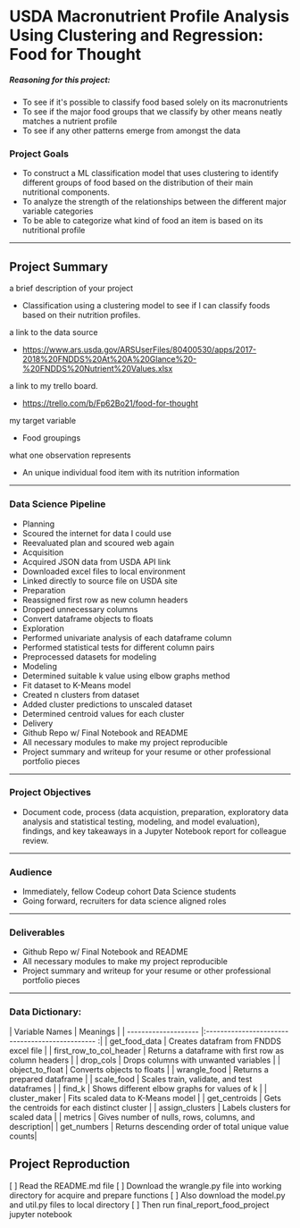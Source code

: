 # USDA Macronutrient Profile Analysis Using Clustering and Regression: Food for Thought


##### Reasoning for this project:
- To see if it's possible to classify food based solely on its macronutrients
- To see if the major food groups that we classify by other means neatly matches a nutrient profile
- To see if any other patterns emerge from amongst the data

### Project Goals
 - To construct a ML classification model that uses clustering to identify different groups of food based on the distribution of their main nutritional components.
 - To analyze the strength of the relationships between the different major variable categories
 - To be able to categorize what kind of food an item is based on its nutritional profile

--------------------

## Project Summary
a brief description of your project
 - Classification using a clustering model to see if I can classify foods based on their nutrition profiles.
 
a link to the data source
 - https://www.ars.usda.gov/ARSUserFiles/80400530/apps/2017-2018%20FNDDS%20At%20A%20Glance%20-%20FNDDS%20Nutrient%20Values.xlsx
 
a link to my trello board.
 - https://trello.com/b/Fp62Bo21/food-for-thought

my target variable
 - Food groupings
 
what one observation represents
 - An unique individual food item with its nutrition information
 
--------------------

### Data Science Pipeline
- Planning
 - Scoured the internet for data I could use
 - Reevaluated plan and scoured web again
- Acquisition
 - Acquired JSON data from USDA API link
 - Downloaded excel files to local environment
 - Linked directly to source file on USDA site
- Preparation
 - Reassigned first row as new column headers
 - Dropped unnecessary columns
 - Convert dataframe objects to floats
- Exploration
 - Performed univariate analysis of each dataframe column
 - Performed statistical tests for different column pairs
 - Preprocessed datasets for modeling
- Modeling
 - Determined suitable k value using elbow graphs method
 - Fit dataset to K-Means model
 - Created n clusters from dataset
 - Added cluster predictions to unscaled dataset
 - Determined centroid values for each cluster
- Delivery
 - Github Repo w/ Final Notebook and README
 - All necessary modules to make my project reproducible
 - Project summary and writeup for your resume or other professional portfolio pieces 
 
--------------------

### Project Objectives
- Document code, process (data acquistion, preparation, exploratory data analysis and statistical testing, modeling, and model evaluation), findings, and key takeaways in a Jupyter Notebook report for colleague review.

--------------------
### Audience
- Immediately, fellow Codeup cohort Data Science students
- Going forward, recruiters for data science aligned roles

--------------------

### Deliverables
- Github Repo w/ Final Notebook and README
- All necessary modules to make my project reproducible
- Project summary and writeup for your resume or other professional portfolio pieces

--------------------

### Data Dictionary:
| Variable Names          | Meanings                                             |
| --------------------    |:-----------------------------------------------     :|
| get_food_data           | Creates datafram from FNDDS excel file               |
| first_row_to_col_header | Returns a dataframe with first row as column headers |
| drop_cols               | Drops columns with unwanted variables                |
| object_to_float         | Converts objects to floats                           |
| wrangle_food            | Returns a prepared dataframe                         |
| scale_food              | Scales train, validate, and test dataframes          |
| find_k                  | Shows different elbow graphs for values of k         |
| cluster_maker           | Fits scaled data to K-Means model                    |
| get_centroids           | Gets the centroids for each distinct cluster         |
| assign_clusters         | Labels clusters for scaled data                      |
| metrics                 | Gives number of nulls, rows, columns, and description|
| get_numbers             | Returns descending order of total unique value counts|
 


## Project Reproduction
[ ] Read the README.md file
[ ] Download the wrangle.py file into working directory for acquire and prepare functions 
[ ] Also download the model.py and util.py files to local directory
[ ] Then run final_report_food_project jupyter notebook
